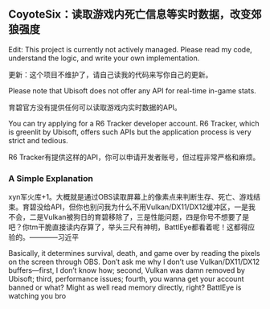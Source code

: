 ## CoyoteSix：读取游戏内死亡信息等实时数据，改变郊狼强度

Edit: This project is currently not actively managed. Please read my code, understand the logic, and write your own implementation.

更新：这个项目不维护了，请自己读我的代码来写你自己的更新。

Please note that Ubisoft does not offer any API for real-time in-game stats.

育碧官方没有提供任何可以读取游戏内实时数据的API。

You can try applying for a R6 Tracker developer account. R6 Tracker, which is greenlit by Ubisoft, offers such APIs but the application process is very strict and tedious.

R6 Tracker有提供这样的API，你可以申请开发者账号，但过程非常严格和麻烦。

### A Simple Explanation

xyn军火库+1。大概就是通过OBS读取屏幕上的像素点来判断生存、死亡、游戏结束。育碧没给API，但你也别问我为什么不用Vulkan/DX11/DX12缓冲区，一是我不会，二是Vulkan被狗日的育碧移除了，三是性能问题，四是你号不想要了是吧？你tm干脆直接读内存算了，举头三尺有神明，BattlEye都看着呢！这都得应验的。————习近平

Basically, it determines survival, death, and game over by reading the pixels on the screen through OBS. Don’t ask me why I don’t use Vulkan/DX11/DX12 buffers—first, I don’t know how; second, Vulkan was damn removed by Ubisoft; third, performance issues; fourth, you wanna get your account banned or what? Might as well read memory directly, right? BattlEye is watching you bro
